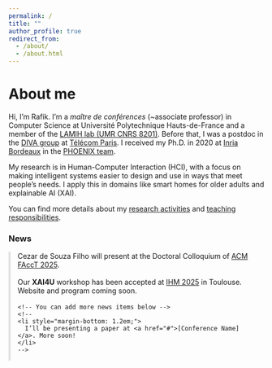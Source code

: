 ```yaml
---
permalink: /
title: ""
author_profile: true
redirect_from:
  - /about/
  - /about.html
---
```


About me
======

Hi, I’m Rafik. I’m a *maître de conférences* (~associate professor) in Computer Science at Université Polytechnique Hauts-de-France and a member of the [LAMIH lab (UMR CNRS 8201)](https://www.uphf.fr/lamih). Before that, I was a postdoc in the [DIVA group](https://diva.telecom-paristech.fr/) at [Télécom Paris](https://www.telecom-paris.fr/). I received my Ph.D. in 2020 at [Inria Bordeaux](https://www.inria.fr/fr/centre-inria-universite-bordeaux) in the [PHOENIX team](http://phoenix.inria.fr/).

My research is in Human-Computer Interaction (HCI), with a focus on making intelligent systems easier to design and use in ways that meet people’s needs. I apply this in domains like smart homes for older adults and explainable AI (XAI).

You can find more details about my [research activities](/research/) and [teaching responsibilities](/teaching/).

### News

<div style="max-height: 300px; overflow-y: auto; padding-right: 1em; border-left: 4px solid #e0e0e0; padding-left: 1em; margin-top: 1em;">
  <ul style="list-style: none; padding-left: 0; margin: 0;">
    <li style="margin-bottom: 1.2em;">
      Cezar de Souza Filho will present at the Doctoral Colloquium of
      <a href="https://facctconference.org/" target="_blank">ACM FAccT 2025</a>.
    </li>   
    
  <li style="margin-bottom: 1.2em;">
      Our <strong>XAI4U</strong> workshop has been accepted at
      <a href="https://ihm2025.afihm.org/" target="_blank">IHM 2025</a> in Toulouse. Website and program coming soon.
    </li>

  

    <!-- You can add more news items below -->
    <!--
    <li style="margin-bottom: 1.2em;">
      I’ll be presenting a paper at <a href="#">[Conference Name]</a>. More soon!
    </li>
    -->
  </ul>
</div>











